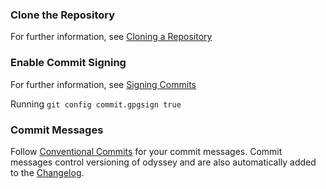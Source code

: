 ### Clone the Repository

For further information, see [Cloning a Repository](https://docs.github.com/en/repositories/creating-and-managing-repositories/cloning-a-repository)

### Enable Commit Signing

For further information, see [Signing Commits](https://docs.github.com/en/authentication/managing-commit-signature-verification/signing-commits)

Running `git config commit.gpgsign true` 

### Commit Messages

Follow [Conventional Commits](https://www.conventionalcommits.org/en/v1.0.0/) for your commit messages. Commit messages control versioning of odyssey and are also automatically added to the [Changelog](CHANGELOG.md).